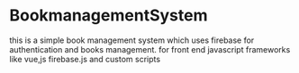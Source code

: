 # BookmanagementSystem
this is a simple book management system which uses firebase for authentication and books management. for front end javascript frameworks like vue,js firebase.js and custom scripts

